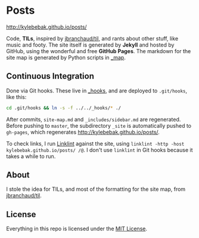 # Posts

<http://kylebebak.github.io/posts/>

Code, __TILs__, inspired by [jbranchaud/til](https://github.com/jbranchaud/til), and rants about other stuff, like music and footy. The site itself is generated by __Jekyll__ and hosted by GitHub, using the wonderful and free __GitHub Pages__. The markdown for the site map is generated by Python scripts in [_map](_map).

## Continuous Integration
Done via Git hooks. These live in [_hooks](_hooks), and are deployed to `.git/hooks`, like this:

~~~sh
cd .git/hooks && ln -s -f ../../_hooks/* ./
~~~

After commits, `site-map.md` and `_includes/sidebar.md` are regenerated. Before pushing to `master`, the subdirectory `_site` is automatically pushed to `gh-pages`, which regenerates <http://kylebebak.github.io/posts/>.

To check links, I run [Linklint](http://www.linklint.org/) against the site, using `linklint -http -host kylebebak.github.io/posts/ /@`. I don't use `linklint` in Git hooks because it takes a while to run.

## About

I stole the idea for TILs, and most of the formatting for the site map, from [jbranchaud/til](https://github.com/jbranchaud/til).

## License

Everything in this repo is licensed under the [MIT License](https://opensource.org/licenses/MIT).
